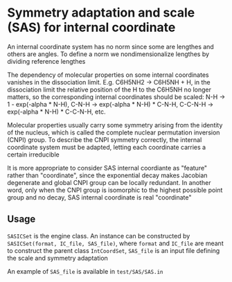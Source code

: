 # Symmetry adaptation and scale (SAS) for internal coordinate
An internal coordinate system has no norm since some are lengthes and others are angles. To define a norm we nondimensionalize lengthes by dividing reference lengthes

The dependency of molecular properties on some internal coordinates vanishes in the dissociation limit. E.g. C6H5NH2 -> C6H5NH + H, in the dissociation limit the relative position of the H to the C6H5NH no longer matters, so the corresponding internal coordinates should be scaled: N-H -> 1 - exp(-alpha * N-H), C-N-H -> exp(-alpha * N-H) * C-N-H, C-C-N-H -> exp(-alpha * N-H) * C-C-N-H, etc.

Molecular properties usually carry some symmetry arising from the identity of the nucleus, which is called the complete nuclear permutation inversion (CNPI) group. To describe the CNPI symmetry correctly, the internal coordinate system must be adapted, letting each coordinate carries a certain irreducible

It is more appropriate to consider SAS internal coordiante as "feature" rather than "coordinate", since the exponential decay makes Jacobian degenerate and global CNPI group can be locally redundant. In another word, only when the CNPI group is isomorphic to the highest possible point group and no decay, SAS internal coordinate is real "coordinate"

## Usage
`SASICSet` is the engine class. An instance can be constructed by `SASICSet(format, IC_file, SAS_file)`, where `format` and `IC_file` are meant to construct the parent class `IntCoordSet`, `SAS_file` is an input file defining the scale and symmetry adaptation

An example of `SAS_file` is available in `test/SAS/SAS.in`
